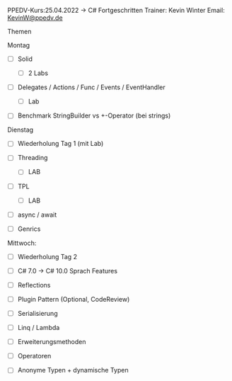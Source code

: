 PPEDV-Kurs:25.04.2022 -> C# Fortgeschritten
Trainer: Kevin Winter
Email: KevinW@ppedv.de

Themen

Montag 

- [ ] Solid 
    - [ ] 2 Labs
- [ ] Delegates / Actions / Func / Events / EventHandler
    - [ ] Lab
- [ ] Benchmark StringBuilder vs +-Operator (bei strings)


Dienstag

- [ ] Wiederholung Tag 1 (mit Lab)
- [ ] Threading
    - [ ] LAB
- [ ] TPL
    - [ ] LAB
- [ ] async / await

- [ ] Genrics

Mittwoch:

- [ ] Wiederholung Tag 2
- [ ] C# 7.0 -> C# 10.0 Sprach Features
- [ ] Reflections 
 - [ ] Plugin Pattern (Optional, CodeReview)
- [ ] Serialisierung
- [ ] Linq / Lambda 
- [ ] Erweiterungsmethoden  
- [ ] Operatoren
- [ ] Anonyme Typen + dynamische Typen













